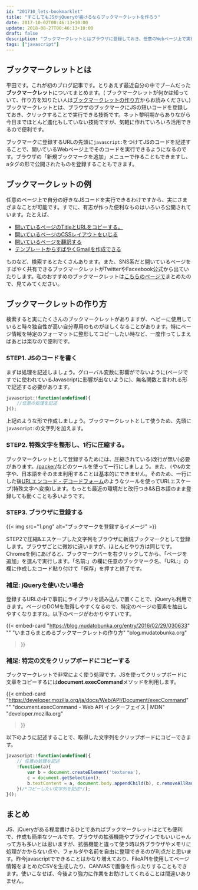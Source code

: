 ```yaml
---
id: "201710_lets-bookmarklet"
title: "すこしでもJSかjQueryが書けるならブックマークレットを作ろう"
date: 2017-10-02T00:46:13+10:00
update: 2018-08-27T00:46:13+10:00
draft: false
description: "ブックマークレットとはブラウザに登録しておき、任意のWebページ上で実行できるプログラムです。JSがすこしわかれば作成はとても簡単で、特別な環境作成も必要ありません。"
tags: ["javascript"]
---
```


## ブックマークレットとは
平田です。これが初のブログ記事です。とりあえず最近自分の中でブームだった**ブックマークレット**についてまとめます。( ブックマークレットが何かは知っていて、作り方を知りたい人は[ブックマークレットの作り方](#ブックマークレットの作り方)からお読みください。) ブックマークレットとは、ブラウザのブックマークにJSの短いコードを登録しておき、クリックすることで実行できる技術です。ネット黎明期からありながら今日までほとんど進化もしていない技術ですが、気軽に作れていろいろ活用できるので便利です。

ブックマークに登録するURLの先頭に`javascript:`をつけてJSのコードを記述することで、開いているWebページ上でそのコードを実行できるようになるのです。ブラウザの「新規ブックマークを追加」メニューで作ることもできますし、aタグの形で公開されたものを登録することもできます。


## ブックマークレットの例
任意のページ上で自分の好きなJSコードを実行できるわけですから、実にさまざまなことが可能です。すでに、有志が作った便利なものはいろいろ公開されています。たとえば、

- [開いているページのTitleとURLをコピーする。](https://psephopaiktes.github.io/pages/bookmarklets/#bookmarklet-0)
- [開いているページのCSSレイアウトをいじる](https://biz.moneyforward.com/blog/business-hack/iphone-chrome-bookmarklet/#26Web)
- [開いているページを翻訳する](https://psephopaiktes.github.io/pages/bookmarklets/#bookmarklet-4)
- [テンプレートからすばやくGmailを作成できる](https://bookmarklet.web.fc2.com/bookmarklet_070.html)

ものなど、検索するとたくさんあります。また、SNS系だと開いているページをすばやく共有できるブックマークレットがTwitterやFaceebook公式から出ていたりします。私のおすすめのブックマークレットは[こちらのページで](https://psephopaiktes.github.io/pages/bookmarklets/)まとめたので、見てみてください。


## ブックマークレットの作り方
検索すると実にたくさんのブックマークレットがありますが、ヘビーに使用していると時々独自性が高い自分専用のものがほしくなることがあります。特にページ情報を特定のフォーマットに整形してコピーしたい時など、一度作ってしまえばあとは楽なので便利です。
### STEP1. JSのコードを書く
まずは処理を記述しましょう。グローバル変数に影響がでないように(ページですでに使われているJavascriptに影響が出ないように)、無名関数と言われる形で記述する必要があります。
```js
javascript:!function(undefined){
    //任意の処理を記述
}();
```
上記のような形で作成しましょう。ブックマークレットとして使うため、先頭に`javascript:`の文字列を加えます。

### STEP2. 特殊文字を整形し、1行に圧縮する。
ブックマークレットとして登録するためには、圧縮されている(改行が無い)必要があります。[/packer/](https://dean.edwards.name/packer/)などのツールを使って一行にしましょう。また、`(`や`&`の文字や、日本語をそのまま利用することは基本的にできません。そのため、一行にした後[URLエンコード・デコードフォーム](https://www.tagindex.com/tool/url.html)のようなツールを使ってURLエスケープ(特殊文字へ変換)します。もっとも最近の環境だと改行つき&amp;&amp;日本語のまま登録しても動くことも多いようです。
### STEP3. ブラウザに登録する
{{< img src="1.png" alt="ブックマークを登録するイメージ" >}}

STEP2で圧縮&amp;エスケープした文字列をブラウザに新規ブックマークとして登録します。ブラウザごとに微妙に違いますが、ほとんどやり方は同じです。Chromeを例にあげると、ブックマークバーを右クリックしてから、「ページを追加」を選んで実行します。「名前:」の欄に任意のブックマーク名、「URL:」の欄に作成したコード貼り付けて「保存」を押すと終了です。

### 補足: jQueryを使いたい場合
登録するURLの中で事前にライブラリを読み込んで置くことで、jQueryも利用できます。ページのDOMを取得しやすくなるので、特定のページの要素を抽出しやすくなりますね。以下のページがわかりやすいです。

{{< embed-card
    "https://blog.mudatobunka.org/entry/2016/02/29/030633"
    ""
    "いまさらまとめるブックマークレットの作り方"
    "blog.mudatobunka.org"
>}}


### 補足: 特定の文をクリップボードにコピーする
ブックマークレットで非常によく使う処理です。JSを使ってクリップボードに文章をコピーするには**document.execCommand**メソッドを利用します。

{{< embed-card
    "https://developer.mozilla.org/ja/docs/Web/API/Document/execCommand"
    ""
    "document.execCommand - Web API インターフェイス | MDN"
    "developer.mozilla.org"
>}}

以下のように記述することで、取得した文字列をクリップボードにコピーできます。
```js
javascript:!function(undefined){
    // 任意の処理を記述
    !function(a){
        var b = document.createElement('textarea'),
        c = document.getSelection();
        b.textContent = a, document.body.appendChild(b), c.removeAllRanges(), b.select(), document.execCommand('copy'), c.removeAllRanges(), document.body.removeChild(b);
    }(/*コピーしたい文字列を記述*/);
}();
```



## まとめ
JS、jQueryがある程度書けるひとであればブックマークレットはとても便利で、作成も簡単なツールです。ブラウザの拡張機能やプラグインでもいいじゃんって方も多いとは思いますが、拡張機能と違って使う時以外ブラウザやメモリに処理がかからない点や、フォルダや名前を自由に整理できるのが利点だと思います。昨今javascriptでできることはかなり増えており、FileAPIを使用してページ情報をまとめたCSVを生成したり、CANVASで画像を作ったりすることもできます。使いこなせば、今後より強力に作業をお助けしてくれることは間違いありません。
